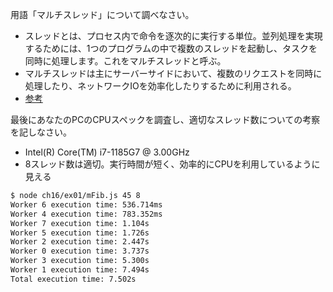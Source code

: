 用語「マルチスレッド」について調べなさい。
- スレッドとは、プロセス内で命令を逐次的に実行する単位。並列処理を実現するためには、1つのプログラムの中で複数のスレッドを起動し、タスクを同時に処理します。これをマルチスレッドと呼ぶ。
- マルチスレッドは主にサーバーサイドにおいて、複数のリクエストを同時に処理したり、ネットワークIOを効率化したりするために利用される。
- [参考](https://qiita.com/KenyaSaitoh/items/8ff0a564ada70e3b5ee5)


最後にあなたのPCのCPUスペックを調査し、適切なスレッド数についての考察を記しなさい。
- Intel(R) Core(TM) i7-1185G7
@ 3.00GHz
- 8スレッド数は適切。実行時間が短く、効率的にCPUを利用しているように見える

```sh
$ node ch16/ex01/mFib.js 45 8
Worker 6 execution time: 536.714ms
Worker 4 execution time: 783.352ms
Worker 7 execution time: 1.104s
Worker 5 execution time: 1.726s
Worker 2 execution time: 2.447s
Worker 0 execution time: 3.737s
Worker 3 execution time: 5.300s
Worker 1 execution time: 7.494s
Total execution time: 7.502s
```